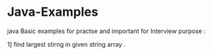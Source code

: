 # Java-Examples

java Basic examples for practse and important for Interview purpose :

1] find largest stirng in given string array .
